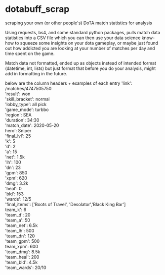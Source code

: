# dotabuff_scrap
scraping your own (or other people's) DoTA match statistics for analysis

Using requests, bs4, and some standard python packages, pulls match data statistics into a CSV file which you can then use your data science know-how to squeeze some insights on your dota gameplay, or maybe just found out how addicted you are looking at your number of matches per day and time spent on the game.

Match data not formatted, ended up as objects instead of intended format (datetime, int, lists) but just format that before you do your analysis, might add in formatting in the future.

below are the column headers + examples of each entry 
'link': /matches/4747505750<br />
'result': won<br />
'skill_bracket': normal<br />
'lobby_type': all pick<br />
'game_mode': turbbo<br />
'region': SEA<br />
'duration': 34:30<br />
'match_date': 2020-05-20<br />
hero': Sniper<br />
'final_lvl': 25<br />
'k': 5<br />
'd': 2<br />
'a': 15<br />
'net': 1.5k<br />
'lh': 100<br />
'dn': 23<br />
'gpm': 850<br />
'xpm': 620<br />
'dmg': 3.2k<br />
'heal': 0<br />
'bld': 153<br />
'wards': 12/5<br />
'final_items': ['Boots of Travel', 'Desolator','Black King Bar']<br />
team_k': 6<br />
'team_d': 20<br />
'team_a': 50<br />
'team_net': 6.5k<br />
'team_lh': 500<br />
'team_dn': 120<br />
'team_gpm': 500<br />
team_xpm': 600<br />
'team_dmg': 8.5k<br />
'team_heal': 200<br />
'team_bld': 4.5k<br />
'team_wards': 20/10<br />
